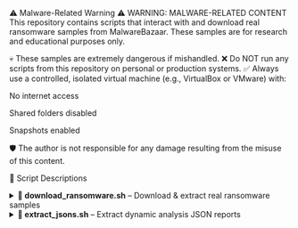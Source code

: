 ⚠️ Malware-Related Warning
⚠️ WARNING: MALWARE-RELATED CONTENT
This repository contains scripts that interact with and download real ransomware samples from MalwareBazaar. These samples are for research and educational purposes only.

💀 These samples are extremely dangerous if mishandled.
❌ Do NOT run any scripts from this repository on personal or production systems.
✅ Always use a controlled, isolated virtual machine (e.g., VirtualBox or VMware) with:

No internet access

Shared folders disabled

Snapshots enabled

🛡️ The author is not responsible for any damage resulting from the misuse of this content.

📜 Script Descriptions
<details> <summary><strong>🔻 download_ransomware.sh</strong> – Download & extract real ransomware samples</summary>
📌 Description
This script automates the process of retrieving and extracting ransomware samples from MalwareBazaar using a specific tag.

🔧 What It Does
Queries the MalwareBazaar API for up to 500 ransomware samples.

Extracts their SHA256 hashes.

Downloads each sample as a ZIP file.

Extracts the payloads using the default password: infected.

Cleans up the ZIP archives after extraction.

🗂️ Filesystem Overview
~/Desktop/
├── ransomware_samples/     # Contains .zip archives of ransomware
├── extracted_samples/      # Contains the extracted (real) ransomware files
🧪 Usage
chmod +x download_ransomware.sh
./download_ransomware.sh
⚠️ Run this script only inside an isolated virtual machine!

</details>
<details> <summary><strong>🔻 extract_jsons.sh</strong> – Extract dynamic analysis JSON reports</summary>
📌 Description
This script collects .json report files from the nested reports/ folder inside each sample directory and consolidates them into a single folder for analysis.

🔧 What It Does
Creates a directory named all-json/.

Iterates through each sample folder.

Locates the .json file inside the reports/ subfolder.

Copies and renames the file to match the parent folder name (e.g., sample123.json).

🗂️ Example Folder Structure Before
samples/
├── sample1/
│   └── reports/
│       └── report.json
├── sample2/
│   └── reports/
│       └── analysis.json
...
🗂️ After Running the Script
all-json/
├── sample1.json
├── sample2.json
...
🧪 Usage
chmod +x extract_jsons.sh
./extract_jsons.sh
✅ Run this script from inside the directory containing all your sample folders.

</details>

